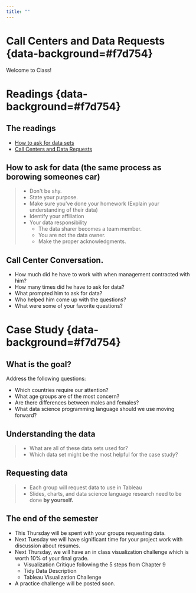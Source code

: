 ```yaml
---
title: ""
---
```


# Call Centers and Data Requests {data-background=#f7d754}

Welcome to Class!

# Readings {data-background=#f7d754}

## The readings

- [How to ask for data sets](https://medium.com/@ckreibich/how-to-ask-for-datasets-d5ef791cb38c) 
- [Call Centers and Data Requests](https://byuistats.github.io/CSE150/files/FSCPD_Donahue_callcenter.pdf)  

## How to ask for data (the same process as borowing someones car)

> - Don't be shy.
> - State your purpose.
> - Make sure you've done your homework (Explain your understanding of their data)
> - Identify your affiliation
> - Your data responsibility
>    - The data sharer becomes a team member.
>    - You are not the data owner.
>    - Make the proper acknowledgments.

## Call Center Conversation.

- How much did he have to work with when management contracted with him?
- How many times did he have to ask for data?
- What prompted him to ask for data?
- Who helped him come up with the questions?
- What were some of your favorite questions?

# Case Study {data-background=#f7d754}

##  What is the goal?

Address the following questions:

- Which countries require our attention?
- What age groups are of the most concern?
- Are there differences between males and females?
- What data science programming language should we use moving forward?

## Understanding the data

>- What are all of these data sets used for?
>- Which data set might be the most helpful for the case study?

## Requesting data

>- Each group will request data to use in Tableau
>- Slides, charts, and data science language research need to be done **by yourself.**

## The end of the semester

- This Thursday will be spent with your groups requesting data.
- Next Tuesday we will have significant time for your project work with discussion about resumes.
- Next Thursday, we will have an in class visualization challenge which is worth 10% of your final grade. 
  - Visualization Critique following the 5 steps from Chapter 9
  - Tidy Data Description
  - Tableau Visualization Challenge
- A practice challenge will be posted soon.
  


<!---------------------
- Case Study 7: Messy data and data science
   - How do we want to pick partners?
   - Partners can work heavily together on the data request.
   - Each person needs to do their own slides and research on the data science languages and tools.
- This Thursday will be spent with you guys requesting data and figuring out what needs to be cleaned.
- Next Tuesday, we will have significant time for your project work with discussion about resumes.
- Next Thursday, we will have an in [class data challenge](https://byuistats.github.io/CSE150/syllabus.html#Grading) which is worth 10% of your final grade. 

## Case Study 7

The Bill and Melinda Gates Foundation wants to eradicate Tuberculosis (Links to an external site.) (TB).  They have asked your team to use the World Health Organization’s report on TB to guide them on their next steps in fighting this disease. Address the following questions;

> 1. Which countries require our attention?
> 2. What age groups are of the most concern?
> 3. Are there differences between males and females?
> 4. What data science programming language should we use moving forward?

------------------>
